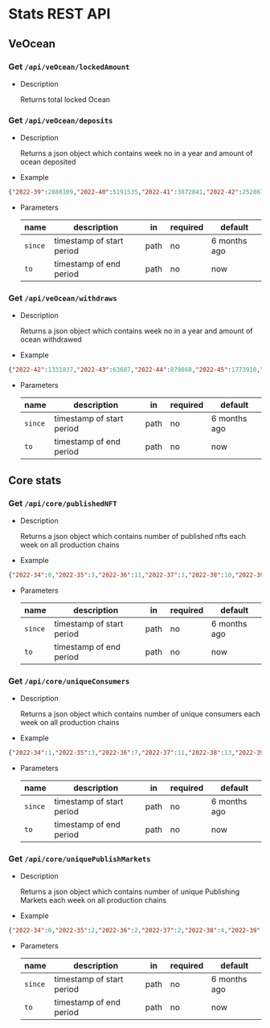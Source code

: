 # Stats REST API

## VeOcean

### **Get** `/api/veOcean/lockedAmount`

- Description

    Returns total locked Ocean

### **Get** `/api/veOcean/deposits`

- Description

    Returns a json object which contains week no in a year and amount of ocean deposited

- Example
```json
{"2022-39":2888109,"2022-40":5191535,"2022-41":3872841,"2022-42":2528677,"2022-43":1061958,"2022-44":1550195,"2022-45":3601578,"2022-46":563982,"2022-47":3376665,"2022-48":141386,"2022-49":918299,"2022-50":238507,"2022-51":5317844,"2022-52":195225,"2022-53":33867,"2023-1":150856,"2023-2":223131,"2023-3":233288,"2023-4":184532,"2023-5":473586,"2023-6":626580,"2023-7":70221,"2023-8":58339}
```

- Parameters

    | name   | description                 | in   | required | default       |
    |--------|-----------------------------|------|----------|-------------- |
    | `since`| timestamp of start period   | path | no       | 6 months ago  |
    | `to`   | timestamp of end period     | path | no       | now           |

### **Get** `/api/veOcean/withdraws`

- Description

    Returns a json object which contains week no in a year and amount of ocean withdrawed

- Example
```json
{"2022-42":1331837,"2022-43":63687,"2022-44":879668,"2022-45":1773910,"2022-46":1010,"2022-47":207431,"2022-48":29655,"2022-49":523352,"2022-50":54822,"2022-51":138839,"2022-52":2995026,"2022-53":61520,"2023-1":12670,"2023-2":662956,"2023-3":26538,"2023-4":56008,"2023-5":114613,"2023-6":37948,"2023-7":30126,"2023-8":2773}
```

- Parameters

    | name   | description                 | in   | required | default       |
    |--------|-----------------------------|------|----------|-------------- |
    | `since`| timestamp of start period   | path | no       | 6 months ago  |
    | `to`   | timestamp of end period     | path | no       | now           |


## Core stats

### **Get** `/api/core/publishedNFT`

- Description

    Returns a json object which contains number of published nfts each week on all production chains

- Example
```json
{"2022-34":0,"2022-35":3,"2022-36":11,"2022-37":3,"2022-38":10,"2022-39":4,"2022-40":12,"2022-41":43,"2022-42":12,"2022-43":5,"2022-44":18,"2022-45":33,"2022-46":45,"2022-47":32,"2022-48":286,"2022-49":92,"2022-50":229,"2022-51":84,"2022-52":35,"2023-1":65,"2023-2":82,"2023-3":59,"2023-4":110,"2023-5":152,"2023-6":118,"2023-7":87,"2023-8":41}
```

- Parameters

    | name   | description                 | in   | required | default       |
    |--------|-----------------------------|------|----------|-------------- |
    | `since`| timestamp of start period   | path | no       | 6 months ago  |
    | `to`   | timestamp of end period     | path | no       | now           |


### **Get** `/api/core/uniqueConsumers`

- Description

    Returns a json object which contains number of unique consumers each week on all production chains

- Example
```json
{"2022-34":1,"2022-35":3,"2022-36":7,"2022-37":11,"2022-38":13,"2022-39":12,"2022-40":23,"2022-41":16,"2022-42":18,"2022-43":13,"2022-44":23,"2022-45":17,"2022-46":10,"2022-47":8,"2022-48":9,"2022-49":21,"2022-50":17,"2022-51":11,"2022-52":12,"2023-1":43,"2023-2":43,"2023-3":34,"2023-4":44,"2023-5":48,"2023-6":41,"2023-7":53,"2023-8":1}
```

- Parameters

    | name   | description                 | in   | required | default       |
    |--------|-----------------------------|------|----------|-------------- |
    | `since`| timestamp of start period   | path | no       | 6 months ago  |
    | `to`   | timestamp of end period     | path | no       | now           |


### **Get** `/api/core/uniquePublishMarkets`

- Description

    Returns a json object which contains number of unique Publishing Markets each week on all production chains

- Example
```json
{"2022-34":0,"2022-35":2,"2022-36":2,"2022-37":2,"2022-38":4,"2022-39":1,"2022-40":4,"2022-41":4,"2022-42":3,"2022-43":2,"2022-44":7,"2022-45":6,"2022-46":4,"2022-47":3,"2022-48":1,"2022-49":4,"2022-50":3,"2022-51":1,"2022-52":2,"2023-1":2,"2023-2":6,"2023-3":1,"2023-4":8,"2023-5":1,"2023-6":2,"2023-7":1,"2023-8":3}
```

- Parameters

    | name   | description                 | in   | required | default       |
    |--------|-----------------------------|------|----------|-------------- |
    | `since`| timestamp of start period   | path | no       | 6 months ago  |
    | `to`   | timestamp of end period     | path | no       | now           |



